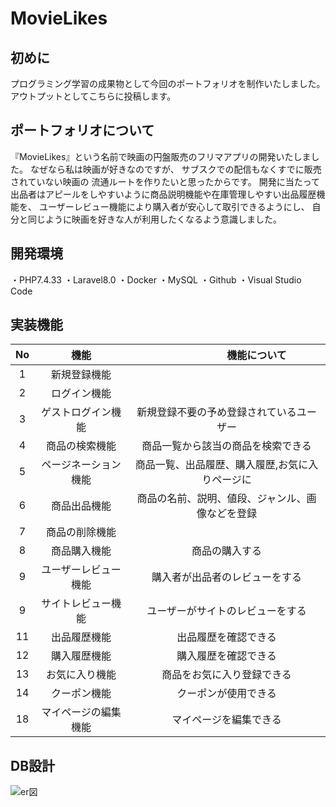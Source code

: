 # MovieLikes
## 初めに
プログラミング学習の成果物として今回のポートフォリオを制作いたしました。
アウトプットとしてこちらに投稿します。
## ポートフォリオについて
『MovieLikes』という名前で映画の円盤販売のフリマアプリの開発いたしました。
なぜなら私は映画が好きなのですが、
サブスクでの配信もなくすでに販売されていない映画の
流通ルートを作りたいと思ったからです。
開発に当たって出品者はアピールをしやすいように商品説明機能や在庫管理しやすい出品履歴機能を、
ユーザーレビュー機能により購入者が安心して取引できるようにし、
自分と同じように映画を好きな人が利用したくなるよう意識しました。
## 開発環境
・PHP7.4.33
・Laravel8.0
・Docker
・MySQL
・Github
・Visual Studio Code

## 実装機能
| No|    機能　   　　|  　　　　　　機能について 　　　　　 |
|:-:|:-----------------:|:-----------------------:|
| 1 |新規登録機能|                                   |
| 2 |ログイン機能|                                   |
| 3 |ゲストログイン機能|新規登録不要の予め登録されているユーザー|
| 4 |商品の検索機能|商品一覧から該当の商品を検索できる|
| 5 |ページネーション機能|商品一覧、出品履歴、購入履歴,お気に入りページに|
| 6 |商品出品機能|商品の名前、説明、値段、ジャンル、画像などを登録|
| 7 |商品の削除機能||出品者が商品を削除できる|
| 8 |商品購入機能|商品の購入する|
| 9 |ユーザーレビュー機能|購入者が出品者のレビューをする|
| 9 |サイトレビュー機能|ユーザーがサイトのレビューをする|
| 11|出品履歴機能　|出品履歴を確認できる|
| 12|購入履歴機能　|購入履歴を確認できる|
| 13|お気に入り機能　|商品をお気に入り登録できる|
| 14|クーポン機能　|クーポンが使用できる|
| 18|マイページの編集機能　|マイページを編集できる|

## DB設計
![er図](movielikesER図.png)